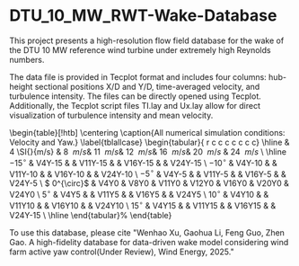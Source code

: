 # DTU_10_MW_RWT-Wake-Database
  This project presents a high-resolution flow field database for the wake of the DTU 10 MW reference wind turbine under extremely high Reynolds numbers.

  The data file is provided in Tecplot format and includes four columns: hub-height sectional positions X/D and Y/D, time-averaged velocity, and turbulence intensity. The files can be directly opened using Tecplot. Additionally, the Tecplot script files TI.lay and Ux.lay allow for direct visualization of turbulence intensity and mean velocity.

\begin{table}[!htb]
	\centering
	\caption{All numerical simulation conditions: Velocity and Yaw.}
	\label{tblallcase}
	\begin{tabular}{ r c c c c c c c}
		\hline
	          & $4$ \SI{}{m/s} & $8$ $\SI{}{m/s}$& $11$ $\SI{}{m/s}$& $12$ $\SI{}{m/s}$& $16$ $\SI{}{m/s}$& $20$ $\SI{}{m/s}$ & $24$ $\SI{}{m/s}$ \\
		\hline
            $-15^{\circ}$  & V4Y-15 &        & V11Y-15 &        & V16Y-15 &         & V24Y-15 \\
            $-10^{\circ}$  & V4Y-10 &        & V11Y-10 &        & V16Y-10 &         & V24Y-10 \\
            $-5^{\circ}$   & V4Y-5  &        & V11Y-5  &        & V16Y-5  &         & V24Y-5 \\
            $ 0^{\circ}$   & V4Y0   & V8Y0   & V11Y0   & V12Y0  & V16Y0   &  V20Y0  & V24Y0 \\
            $5^{\circ}$    & V4Y5   &        & V11Y5   &        & V16Y5   &         & V24Y5 \\
            $10^{\circ}$   & V4Y10  &        & V11Y10  &        & V16Y10  &         & V24Y10 \\
            $15^{\circ}$   & V4Y15  &        & V11Y15  &        & V16Y15  &         & V24Y-15 \\
		\hline
	\end{tabular}%
\end{table}

  To use this database, please cite "Wenhao Xu, Gaohua Li, Feng Guo, Zhen Gao. A high-fidelity database for data-driven wake model considering wind farm active yaw control(Under Review), Wind Energy, 2025." 
